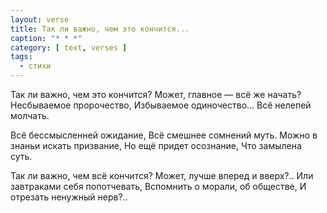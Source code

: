```yaml
---
layout: verse
title: Так ли важно, чем это кончится...
caption: "* * *"
category: [ text, verses ]
tags:
  - стихи
---
```

Так ли важно, чем это кончится?
Может, главное — всё же начать?
Несбываемое пророчество,
Избываемое одиночество...
Всё нелепей молчать.

Всё бессмысленней ожидание,
Всё смешнее сомнений муть.
Можно в знаньи искать призвание,
Но ещё придет осознание,
Что замылена суть.

Так ли важно, чем всё кончится?
Может, лучше вперед и вверх?..
Или завтраками себя попотчевать,
Вспомнить о морали, об обществе,
И отрезать ненужный нерв?..
